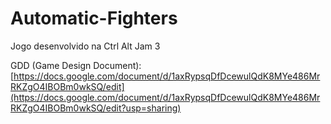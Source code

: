 # Automatic-Fighters
Jogo desenvolvido na Ctrl Alt Jam 3

GDD (Game Design Document): [https://docs.google.com/document/d/1axRypsqDfDcewulQdK8MYe486MrRKZgO4IBOBm0wkSQ/edit](https://docs.google.com/document/d/1axRypsqDfDcewulQdK8MYe486MrRKZgO4IBOBm0wkSQ/edit?usp=sharing)
